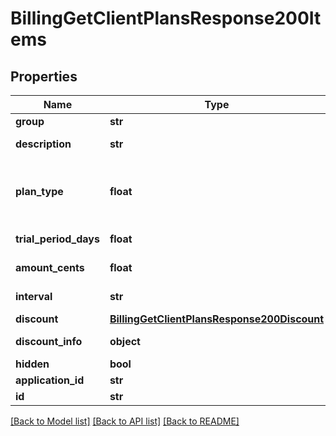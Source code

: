 # BillingGetClientPlansResponse200Items

## Properties
Name | Type | Description | Notes
------------ | ------------- | ------------- | -------------
**group** | **str** | Plan group | [optional] 
**description** | **str** | Plan description | [optional] 
**plan_type** | **float** | plan type (0-RECURRING, 1-CONSUMABLE, 2-ONE_TIME) | [optional] 
**trial_period_days** | **float** | trial period days | [optional] 
**amount_cents** | **float** | Amount in cents | [optional] 
**interval** | **str** | charge interval month or year | [optional] 
**discount** | [**BillingGetClientPlansResponse200Discount**](BillingGetClientPlansResponse200Discount.md) |  | [optional] 
**discount_info** | **object** | Information about discount | [optional] 
**hidden** | **bool** | is hidden | [optional] 
**application_id** | **str** | application id | [optional] 
**id** | **str** | plan Id | [optional] 

[[Back to Model list]](../README.md#documentation-for-models) [[Back to API list]](../README.md#documentation-for-api-endpoints) [[Back to README]](../README.md)


